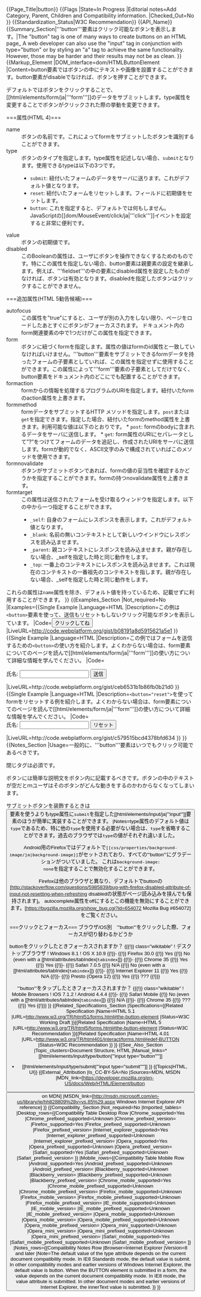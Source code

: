 {{Page_Title|button}}
{{Flags
|State=In Progress
|Editorial notes=Add Category, Parent, Children and Compatibility information.
|Checked_Out=No
}}
{{Standardization_Status|W3C Recommendation}}
{{API_Name}}
{{Summary_Section|'''button'''要素はクリック可能なボタンを表示します。|The "button" tag is one of many ways to create buttons on an HTML page_ A web developer can also use the "input" tag in conjunction with type="button" or by styling an "a" tag to achieve the same functionality. However, those may be harder and their results may not be as clean.
}}
{{Markup_Element
|DOM_interface=dom/HTMLButtonElement
|Content=button要素ではボタンの中にテキストや画像を設置することができます。button要素がdisableでなければ、ボタンを押すことができます。


デフォルトではボタンをクリックすることで、[[html/elements/form/ja|'''form''']]のデータをサブミットします。type属性を変更することでボタンがクリックされた際の挙動を変更できます。

===属性(HTML 4)===
<dl>
<dt>name</dt>
<dd>ボタンの名前です。これによってformをサブミットしたボタンを識別することができます。</dd>
<dt>type</dt>
<dd>ボタンのタイプを指定します。type属性を記述しない場合、<code>submit</code>となります。使用できるtypeは以下の3つです。
<ul>
<li><code>submit</code>:  紐付いたフォームのデータをサーバに送ります。これがデフォルト値となります。</li>
<li><code>reset</code>: 紐付いたフォームをリセットします。フィールドに初期値をセットします。</li>
<li><code>button</code>: これを指定すると、デフォルトでは何もしません。JavaScriptの[[dom/MouseEvent/click/ja|'''click''']]イベントを設定すると非常に便利です。</li> 
</ul>
</dd>
<dt>value</dt>
<dd>ボタンの初期値です。</dd>
<dt>disabled</dt>
<dd>このBooleanの属性は、ユーザにボタンを操作できなくするためのものです。特にこの属性を指定しない場合、button要素は親要素の設定を継承します。例えば、'''fieldset'''の中の要素にdisabled属性を設定したものがなければ、ボタンは有効となります。disabledを指定したボタンはクリックすることができません。</dd>
</dl>

===追加属性(HTML 5勧告候補)===
<dl>
<dt>autofocus</dt>
<dd>この属性を"true"にすると、ユーザが別の入力をしない限り、ページをロードしたあとすぐにボタンがフォーカスされます。
ドキュメント内のform関連要素の中で1つだけがこの属性を指定できます。</dd>
<dt>form</dt>
<dd>ボタンに紐づくformを指定します。属性の値はformのid属性と一致していなければいけません。'''button'''要素をサブミットできるformデータを持ったフォームの子要素としていれば、この属性を指定せずに使用することができます。この属性によって'''form'''要素の子要素としてだけでなく、button要素をドキュメント内のどこにでも配置することができます。
<dt>formaction</dt>
<dd>formからの情報を処理するプログラムのURIを指定します。紐付いたformのaction属性を上書きます。</dd>
<dt>formmethod</dt>
<dd>formデータをサブミットするHTTP メソッドを指定します。<code>post</code>または<code>get</code>を指定できます。指定した場合、紐付いたformのmethod属性を上書きます。利用可能な値は以下のとおりです。
* <code>post</code>: formのbodyに含まれるデータをサーバに送信します。
* <code>get</code>: form属性のURIにセパレータとして”?”をつけてフォームのデータを追記し、作成されたURIをサーバに送信します。formが動的でなく、ASCII文字のみで構成されていればこのメソッドを使用できます。</dd>
<dt>formnovalidate</dt>
<dd>ボタンがサブミットボタンであれば、formの値の妥当性を確認するかどうかを指定することができます。formの持つnovalidate属性を上書きます。</dd>
<dt>formtarget</dt>
<dd>この属性は送信されたフォームを受け取るウィンドウを指定します。以下の中から一つ指定することができます。
<ul>
<li><code>_self</code>: 自身のフォームにレスポンスを表示します。これがデフォルト値となります。</li>
<li><code>_blank</code>: 名前の無いコンテキストとして新しいウインドウにレスポンスを読み込ませます。</li>
<li><code>_parent</code>: 親コンテキストにレスポンスを読み込ませます。親が存在しない場合、_selfを指定した時と同じ動作をします。</li>
<li><code>_top</code>: 一番上のコンテキストにレスポンスを読み込ませます。これは現在のコンテキストの一番祖先のコンテキストを指します。親が存在しない場合、_selfを指定した時と同じ動作をします。</li>
</ul>
</dd>
</dl>

これらの属性は<code>name</code>属性を除き、デフォルト値を持っているため、記載せずに利用することができます。
}}
{{Examples_Section
|Not_required=No
|Examples={{Single Example
|Language=HTML
|Description=この例は<code>&lt;button&gt;</code>要素を使って、送信もリセットもしないクリック可能なボタンを表示しています。
|Code=<button name="myButton" type="button">クリックしてね</button>
|LiveURL=http://code.webplatform.org/gist/b08191a8d5915621a5e1
}}{{Single Example
|Language=HTML
|Description=この例ではフォームを送信するための<code>&lt;button&gt;</code>の使い方を紹介します。よくわからない場合は、form要素についてのページを読んで[[html/elements/form/ja|'''form''']]の使い方について詳細な情報を学んでください。
|Code=<form action="dataReceiverURI">
  <label for="name">氏名:</label>
  <input id="name" type="text" name="user_name">
  <button name="mySubmitButton">送信</button>
</form>
|LiveURL=http://code.webplatform.org/gist/ceb6531b1b86fb0b21d0
}}{{Single Example
|Language=HTML
|Description=<code>&lt;button=&quot;reset&quot;&gt;</code>を使ってformをリセットする例を紹介します。よくわからない場合は、form要素についてのページを読んで[[html/elements/form/ja|'''form''']]の使い方について詳細な情報を学んでください。
|Code=<form>
  <label for="name">氏名:</label>
  <input id="name" type="text" name="user_name" >
  <button name="myResetButton">リセット</button>
</form>
|LiveURL=http://code.webplatform.org/gist/c579515bcd4378bfd634
}}
}}
{{Notes_Section
|Usage=一般的に、'''button'''要素はいつでもクリック可能であるべきです。

閉じタグは必須です。

ボタンには簡単な説明文をボタン内に記載するべきです。ボタンの中のテキストが空だとｍユーザはそのボタンがどんな動きをするのかわからなくなってしまいます。

サブミットボタンを装飾するときは<button>要素を使うよりもtype属性に<code>submit</code>を指定した[[html/elements/input/ja|'''input''']]要素のほうが簡単に実装することができます。
|Notes=type属性のデフォルト値は<code>type</code>であるため、特に他の<code>type</code>を使用する必要がない場合は、<code>type</code>を省略することができます。過去のブラウザでは<code>type</code>の値がそれぞれ違いました。

Android用のFirefoxではデフォルトで<code>[[css/properties/background-image/ja|background-image]]</code>がセットされており、すべての'''button'''にグラデーションがついていました。
これは<code>background-image: none</code>を指定することで無効化することができます。

Firefoxは他のブラウザと異なり、デフォルトでbuttonの[http://stackoverflow.com/questions/5985839/bug-with-firefox-disabled-attribute-of-input-not-resetting-when-refreshing disabledの状態がページ読み込みを挟んでも保持されます]。
autocomplete属性をoffにするとこの機能を無効にすることができます。[https://bugzilla.mozilla.org/show_bug.cgi?id=654072 Mozilla Bug #654072]をご覧ください。

===クリックとフォーカス===
ブラウザ/OS別　'''button'''をクリックした際、フォーカスが切り替わるかどうか

buttonをクリックしたときフォーカスされますか？
{{{!}} class="wikitable"
! デスクトップブラウザ
! Windows 8.1
! OS X 10.9
{{!}}-
{{!}} Firefox 30.0
{{!}} Yes
{{!}} No (even with a [[html/attributes/tabIndex|<code>tabindex</code>]])
{{!}}-
{{!}} Chrome 35
{{!}} Yes
{{!}} Yes
{{!}}-
{{!}} Safari 7.0.5
{{!}} N/A
{{!}} No (even with a [[html/attributes/tabIndex|<code>tabindex</code>]])
{{!}}-
{{!}} Internet Explorer 11
{{!}} Yes
{{!}} N/A
{{!}}-
{{!}} Presto (Opera 12)
{{!}} Yes
{{!}} ???
{{!}}}


'''button'''をタップしたときフォーカスされますか？
{{{!}} class="wikitable"
! Mobile Browsers
! iOS 7.1.2
! Android 4.4.4
{{!}}-
{{!}} Safari Mobile
{{!}} No (even with a [[html/attributes/tabIndex|<code>tabindex</code>]])
{{!}} N/A
{{!}}-
{{!}} Chrome 35
{{!}} ???
{{!}} Yes
{{!}}}
}}
{{Related_Specifications_Section
|Specifications={{Related Specification
|Name=HTML 5.1
|URL=http://www.w3.org/TR/html51/forms.html#the-button-element
|Status=W3C Working Draft
}}{{Related Specification
|Name=HTML 5
|URL=http://www.w3.org/TR/html5/forms.html#the-button-element
|Status=W3C Recommendation
}}{{Related Specification
|Name=HTML 4.01
|URL=http://www.w3.org/TR/html401/interact/forms.html#edef-BUTTON
|Status=W3C Recommendation
}}
}}
{{See_Also_Section
|Topic_clusters=Document Structure, HTML
|Manual_links=* [[html/elements/input/type/button|'''input type="button"''']]
* [[html/elements/input/type/submit|'''input type="submit"''']]
}}
{{Topics|HTML, UI}}
{{External_Attribution
|Is_CC-BY-SA=No
|Sources=MDN, MSDN
|MDN_link=[https://developer.mozilla.org/en-US/docs/Web/HTML/Element/button <button> on MDN]
|MSDN_link=[http://msdn.microsoft.com/en-us/library/ie/hh828809%28v=vs.85%29.aspx Windows Internet Explorer API reference]
}}
{{Compatibility_Section
|Not_required=No
|Imported_tables=
|Desktop_rows={{Compatibility Table Desktop Row
|Chrome_supported=Yes
|Chrome_prefixed_supported=Unknown
|Chrome_prefixed_version=
|Firefox_supported=Yes
|Firefox_prefixed_supported=Unknown
|Firefox_prefixed_version=
|Internet_explorer_supported=Yes
|Internet_explorer_prefixed_supported=Unknown
|Internet_explorer_prefixed_version=
|Opera_supported=Yes
|Opera_prefixed_supported=Unknown
|Opera_prefixed_version=
|Safari_supported=Yes
|Safari_prefixed_supported=Unknown
|Safari_prefixed_version=
}}
|Mobile_rows={{Compatibility Table Mobile Row
|Android_supported=Yes
|Android_prefixed_supported=Unknown
|Android_prefixed_version=
|Blackberry_supported=Unknown
|Blackberry_version=
|Blackberry_prefixed_supported=Unknown
|Blackberry_prefixed_version=
|Chrome_mobile_supported=Yes
|Chrome_mobile_prefixed_supported=Unknown
|Chrome_mobile_prefixed_version=
|Firefox_mobile_supported=Unknown
|Firefox_mobile_version=
|Firefox_mobile_prefixed_supported=Unknown
|Firefox_mobile_prefixed_version=
|IE_mobile_supported=Unknown
|IE_mobile_version=
|IE_mobile_prefixed_supported=Unknown
|IE_mobile_prefixed_version=
|Opera_mobile_supported=Unknown
|Opera_mobile_version=
|Opera_mobile_prefixed_supported=Unknown
|Opera_mobile_prefixed_version=
|Opera_mini_supported=Unknown
|Opera_mini_version=
|Opera_mini_prefixed_supported=Unknown
|Opera_mini_prefixed_version=
|Safari_mobile_supported=Yes
|Safari_mobile_prefixed_supported=Unknown
|Safari_mobile_prefixed_version=
}}
|Notes_rows={{Compatibility Notes Row
|Browser=Internet Explorer
|Version=8 and later
|Note=The default value of the type attribute depends on the current document compatibility mode. In IE8 Standards mode, the default value is submit. In other compatibility modes and earlier versions of Windows Internet Explorer, the default value is button. When the BUTTON element is submitted in a form, the value depends on the current document compatibility mode. In IE8 mode, the value attribute is submitted. In other document modes and earlier versions of Internet Explorer, the innerText value is submitted.
}}
}}